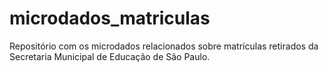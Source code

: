 # microdados_matriculas
Repositório com os microdados relacionados sobre matrículas retirados da Secretaria Municipal de Educação de São Paulo.
